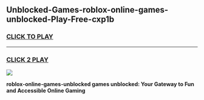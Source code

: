 
## Unblocked-Games-roblox-online-games-unblocked-Play-Free-cxp1b
<h3>
<a href="https://premium76.site?title=roblox-online-games-unblocked&ref=09A">CLICK TO PLAY</a></h3>
<hr>

<h3>
<a href="https://premium76.site?title=roblox-online-games-unblocked&ref=09A">CLICK 2 PLAY</a>
  
</h3>

<a href="https://premium76.site?title=roblox-online-games-unblocked&ref=09A"><img src="https://clearcache.store/games.png"></a>


**roblox-online-games-unblocked games unblocked: Your Gateway to Fun and Accessible Online Gaming**
